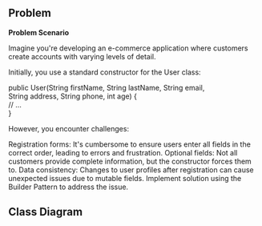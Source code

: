 ## Problem

<b>Problem Scenario</b>

Imagine you're developing an e-commerce application where customers create accounts with varying levels of detail.

Initially, you use a standard constructor for the User class:

public User(String firstName, String lastName, String email,
<br>
           String address, String phone, int age) {
<br>
     // ...
<br>
}

However, you encounter challenges:

Registration forms: It's cumbersome to ensure users enter all fields in the correct order, leading to errors and frustration.
Optional fields: Not all customers provide complete information, but the constructor forces them to.
Data consistency: Changes to user profiles after registration can cause unexpected issues due to mutable fields.
Implement solution using the Builder Pattern to address the issue.

## Class Diagram
